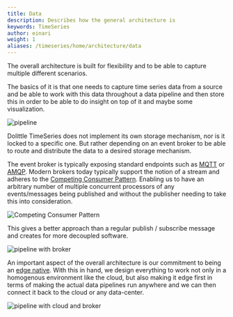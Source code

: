 ```yaml
---
title: Data
description: Describes how the general architecture is
keywords: TimeSeries
author: einari
weight: 1
aliases: /timeseries/home/architecture/data
---
```

The overall architecture is built for flexibility and to be able to capture multiple
different scenarios.

The basics of it is that one needs to capture time series data from a source and be
able to work with this data throughout a data pipeline and then store this in order
to be able to do insight on top of it and maybe some visualization.

![pipeline](../pipeline.png)

Dolittle TimeSeries does not implement its own storage mechanism, nor is it locked
to a specific one. But rather depending on an event broker to be able to route and
distribute the data to a desired storage mechanism.

The event broker is typically exposing standard endpoints such as [MQTT](https://en.wikipedia.org/wiki/MQTT) or
[AMQP](https://en.wikipedia.org/wiki/Advanced_Message_Queuing_Protocol). Modern brokers
today typically support the notion of a stream and adheres to the
[Competing Consumer Pattern](https://docs.microsoft.com/en-us/azure/architecture/patterns/competing-consumers).
Enabling us to have an arbitrary number of multiple concurrent processors of any events/messages being
published and without the publisher needing to take this into consideration.

![Competing Consumer Pattern](../competing_consumer_pattern.png)

This gives a better approach than a regular publish / subscribe message and creates for
more decoupled software.

![pipeline with broker](../pipeline_with_broker.png)

An important aspect of the overall architecture is our commitment to being an
[edge native](/edge). With this in hand, we design everything to work
not only in a homogenous environment like the cloud, but also making it
edge first in terms of making the actual data pipelines run anywhere and
we can then connect it back to the cloud or any data-center.

![pipeline with cloud and broker](../pipeline_with_cloud_and_broker.png)
